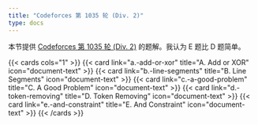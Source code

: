 ```yaml
---
title: "Codeforces 第 1035 轮 (Div. 2)"
type: docs
---
```


本节提供 [Codeforces 第 1035 轮 (Div. 2)](https://codeforces.com/contest/2119) 的题解。我认为 E 题比 D 题简单。

{{< cards cols="1" >}}
  {{< card link="a.-add-or-xor" title="A. Add or XOR" icon="document-text" >}}
  {{< card link="b.-line-segments" title="B. Line Segments" icon="document-text" >}}
  {{< card link="c.-a-good-problem" title="C. A Good Problem" icon="document-text" >}}
  {{< card link="d.-token-removing" title="D. Token Removing" icon="document-text" >}}
  {{< card link="e.-and-constraint" title="E. And Constraint" icon="document-text" >}}
{{< /cards >}}